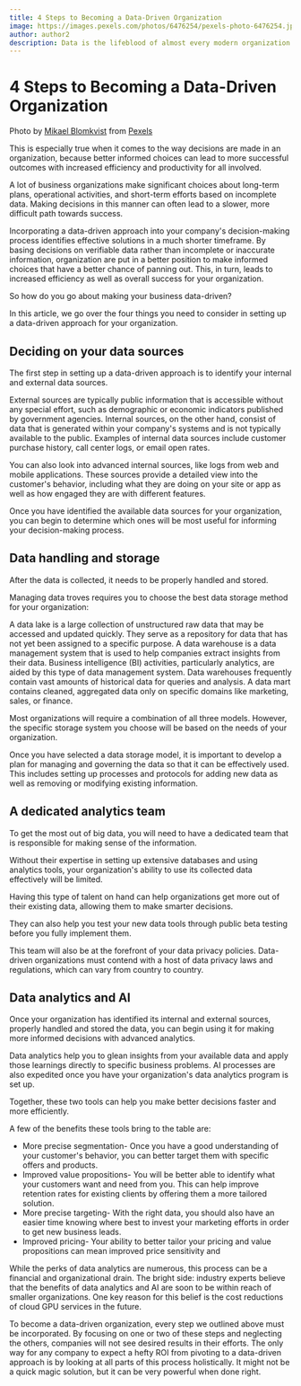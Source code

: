 ```yaml
---
title: 4 Steps to Becoming a Data-Driven Organization
image: https://images.pexels.com/photos/6476254/pexels-photo-6476254.jpeg?cs=srgb&dl=pexels-mikael-blomkvist-6476254.jpg&fm=jpg
author: author2
description: Data is the lifeblood of almost every modern organization today. With so much data available, organizations that make better use of that data are able to achieve greater success.
---
```


# 4 Steps to Becoming a Data-Driven Organization

Photo by [Mikael Blomkvist](https://www.pexels.com/@mikael-blomkvist?utm_content=attributionCopyText&utm_medium=referral&utm_source=pexels) from [Pexels](https://www.pexels.com/photo/team-having-a-meeting-6476254/?utm_content=attributionCopyText&utm_medium=referral&utm_source=pexels)

This is especially true when it comes to the way decisions are made in an organization, because better informed choices can lead to more successful outcomes with increased efficiency and productivity for all involved.

A lot of business organizations make significant choices about long-term plans, operational activities, and short-term efforts based on incomplete data. Making decisions in this manner can often lead to a slower, more difficult path towards success.

Incorporating a data-driven approach into your company's decision-making process identifies effective solutions in a much shorter timeframe. By basing decisions on verifiable data rather than incomplete or inaccurate information, organization are put in a better position to make informed choices that have a better chance of panning out. This, in turn, leads to increased efficiency as well as overall success for your organization.

So how do you go about making your business data-driven?

In this article, we go over the four things you need to consider in setting up a data-driven approach for your organization.

## Deciding on your data sources

The first step in setting up a data-driven approach is to identify your internal and external data sources.

External sources are typically public information that is accessible without any special effort, such as demographic or economic indicators published by government agencies.
Internal sources, on the other hand, consist of data that is generated within your company's systems and is not typically available to the public. Examples of internal data sources include customer purchase history, call center logs, or email open rates.

You can also look into advanced internal sources, like logs from web and mobile applications. These sources provide a detailed view into the customer's behavior, including what they are doing on your site or app as well as how engaged they are with different features.

Once you have identified the available data sources for your organization, you can begin to determine which ones will be most useful for informing your decision-making process.

## Data handling and storage

After the data is collected, it needs to be properly handled and stored.

Managing data troves requires you to choose the best data storage method for your organization:

A data lake is a large collection of unstructured raw data that may be accessed and updated quickly. They serve as a repository for data that has not yet been assigned to a specific purpose.
A data warehouse is a data management system that is used to help companies extract insights from their data. Business intelligence (BI) activities, particularly analytics, are aided by this type of data management system. Data warehouses frequently contain vast amounts of historical data for queries and analysis.
A data mart contains cleaned, aggregated data only on specific domains like marketing, sales, or finance.

Most organizations will require a combination of all three models. However, the specific storage system you choose will be based on the needs of your organization.

Once you have selected a data storage model, it is important to develop a plan for managing and governing the data so that it can be effectively used. This includes setting up processes and protocols for adding new data as well as removing or modifying existing information.

## A dedicated analytics team

To get the most out of big data, you will need to have a dedicated team that is responsible for making sense of the information.

Without their expertise in setting up extensive databases and using analytics tools, your organization's ability to use its collected data effectively will be limited.

Having this type of talent on hand can help organizations get more out of their existing data, allowing them to make smarter decisions.

They can also help you test your new data tools through public beta testing before you fully implement them.

This team will also be at the forefront of your data privacy policies. Data-driven organizations must contend with a host of data privacy laws and regulations, which can vary from country to country.

## Data analytics and AI

Once your organization has identified its internal and external sources, properly handled and stored the data, you can begin using it for making more informed decisions with advanced analytics.

Data analytics help you to glean insights from your available data and apply those learnings directly to specific business problems. AI processes are also expedited once you have your organization's data analytics program is set up.

Together, these two tools can help you make better decisions faster and more efficiently.

A few of the benefits these tools bring to the table are:

* More precise segmentation- Once you have a good understanding of your customer's behavior, you can better target them with specific offers and products.
* Improved value propositions- You will be better able to identify what your customers want and need from you. This can help improve retention rates for existing clients by offering them a more tailored solution.
* More precise targeting- With the right data, you should also have an easier time knowing where best to invest your marketing efforts in order to get new business leads.
* Improved pricing- Your ability to better tailor your pricing and value propositions can mean improved price sensitivity and

While the perks of data analytics are numerous, this process can be a financial and organizational drain. The bright side: industry experts believe that the benefits of data analytics and AI are soon to be within reach of smaller organizations. One key reason for this belief is the cost reductions of cloud GPU services in the future.

To become a data-driven organization, every step we outlined above must be incorporated. By focusing on one or two of these steps and neglecting the others, companies will not see desired results in their efforts. The only way for any company to expect a hefty ROI from pivoting to a data-driven approach is by looking at all parts of this process holistically. It might not be a quick magic solution, but it can be very powerful when done right.
